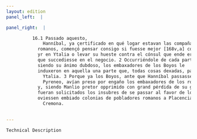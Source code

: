 ```yaml
---
layout: edition
panel_left:  |

panel_right:  |

          16.1 Passado aquesto,
              Hanníbal, ya çertificado en qué logar estavan las compañas de los
            romanos, començó pensar consigo si fuesse mejor [168v,a] continuar su camino para
            yr en Ytalia o levar su hueste contra el cónsul que ende era çercano, y experimentar lo
            que succediesse en el negocio. 2 Occurriéndole de cada parte razones, al fin,
            siendo su ánimo dubdoso, los embaxadores de los Boyos le
            induxeron en aquella una parte que, todas cosas dexadas, passasse en
              Ytalia. 3 Porque ya los Boyos, ante que Hanníbal passasse el
              Pyreneo, avían preso por engaño los embaxadores de los romanos
            y, siendo Manlio pretor opprimido con grand pérdida de su gente,
            fueran solicitados los insubres de se passar al favor de los carthagineses, siendo d’esta causa indignados que los romanos poco antes
            oviessen embiado colonias de pobladores romanos a Placencia y a
              Cremona.
        

---
```



    Technical Description
